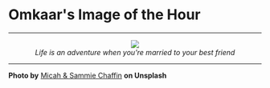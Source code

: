 # Omkaar's Image of the Hour

---

<div align="center">

<a href="https://unsplash.com/photos/a-man-holds-a-woman-in-a-field-Hj-mdDyihVE">
  <img src="https://images.unsplash.com/photo-1743708899853-db41b532b299?crop=entropy&cs=tinysrgb&fit=max&fm=jpg&ixid=M3w3NjA2Nzh8MHwxfHJhbmRvbXx8fHx8fHx8fDE3NTM0MjY4MDB8&ixlib=rb-4.1.0&q=80&w=1080" style="max-width:100%; height:auto;">
</a>

<br>
<i>Life is an adventure when you're married to your best friend</i>

</div>

---

**Photo by** [Micah & Sammie Chaffin](https://unsplash.com/@micahandsammiechaffin) **on Unsplash**

